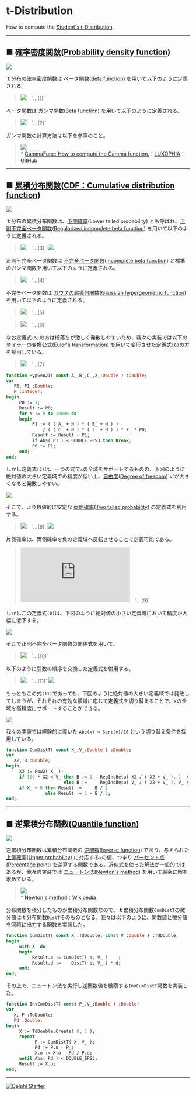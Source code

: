 # t-Distribution
How to compute the [Student's t-Distribution](https://en.wikipedia.org/wiki/Student%27s_t-distribution).

----
## ■ [確率密度関数](https://ja.wikipedia.org/wiki/確率密度関数)([Probability density function](https://en.wikipedia.org/wiki/Probability_density_function))

![](https://github.com/LUXOPHIA/t-Distribution/raw/master/--------/t-DF.png)  

ｔ分布の確率密度関数は [ベータ関数](https://ja.wikipedia.org/wiki/ベータ関数)([Beta function](https://en.wikipedia.org/wiki/Beta_function)) を用いて以下のように定義される。

> ![](https://latex.codecogs.com/svg.latex?\large&space;{P}\left({x}\right)\mathrm{{=}}\frac{1}{{2}\sqrt{\mathit{\nu}}{\mathrm{B}}\left({\frac{1}{2}\mathrm{,}\frac{\mathit{\nu}}{2}}\right)}{\left({{1}\mathrm{{&plus;}}\frac{{x}^{2}}{\mathit{\nu}}}\right)}^{\mathrm{{-}}\frac{\mathit{\nu}\mathrm{{&plus;}}{1}}{2}})　`...(1)`

ベータ関数は [ガンマ関数](https://ja.wikipedia.org/wiki/ガンマ関数)([Beta function](https://en.wikipedia.org/wiki/Beta_function)) を用いて以下のように定義される。

> ![](https://latex.codecogs.com/svg.latex?\large&space;{\mathrm{B}}\left({a\mathrm{,}b}\right)\mathrm{{=}}\mathop{\int}\nolimits_{0}\nolimits^{1}{{t}^{{a}\mathrm{{-}}{1}}{\left({{1}\mathrm{{-}}{t}}\right)}^{{b}\mathrm{{-}}{1}}dt}\mathrm{{=}}\frac{\Gamma\left({a}\right)\Gamma\left({b}\right)}{\Gamma\left({{a}\mathrm{{&plus;}}{b}}\right)})　`...(2)`

ガンマ関数の計算方法は以下を参照のこと。

> ![](https://media.githubusercontent.com/media/LUXOPHIA/GammaFunc/master/--------/Gamma.png)  
> \* [GammaFunc: How to compute the Gamma function.](https://github.com/LUXOPHIA/GammaFunc)：[LUXOPHIA](https://github.com/LUXOPHIA)：[GitHub](https://github.com)

----
## ■ [累積分布関数](https://ja.wikipedia.org/wiki/確率分布#.E5.88.86.E5.B8.83.E9.96.A2.E6.95.B0)([CDF：Cumulative distribution function](https://en.wikipedia.org/wiki/Cumulative_distribution_function))

![](https://github.com/LUXOPHIA/t-Distribution/raw/master/--------/t-CDF.png)  

ｔ分布の累積分布関数は、[下側確率](https://www.weblio.jp/content/下側確率)(Lower tailed probability) とも呼ばれ、[正則不完全ベータ関数](https://ja.wikipedia.org/wiki/不完全ベータ関数)([Regularized incomplete beta function](https://en.wikipedia.org/wiki/Beta_function#Incomplete_beta_function)) を用いて以下のように定義される。

> ![](https://latex.codecogs.com/svg.latex?\large&space;{P}\left({{X}\mathrm{\leq}{x}}\right)\mathrm{{=}}\mathop{\int}\nolimits_{\mathrm{{-}}\mathrm{\infty}}\nolimits^{x}{{P}\left({x}\right){dx}}\mathrm{{=}}{I}_{\mathit{\alpha}\left({x}\right)}\left({\frac{\mathit{\nu}}{2}\mathrm{,}\frac{\mathit{\nu}}{2}}\right))　`...(3)`  
> ![](https://latex.codecogs.com/svg.latex?\large&space;\mathit{\alpha}\left({x}\right)\mathrm{{=}}\frac{{x}\mathrm{{&plus;}}\sqrt{{x}^{2}\mathrm{{&plus;}}\mathit{\nu}}}{2\sqrt{{x}^{2}\mathrm{{&plus;}}\mathit{\nu}}})  

正則不完全ベータ関数は [不完全ベータ関数](https://ja.wikipedia.org/wiki/不完全ベータ関数)([Incomplete beta function](https://en.wikipedia.org/wiki/Beta_function#Incomplete_beta_function)) と標準のガンマ関数を用いて以下のように定義される。

> ![](https://latex.codecogs.com/svg.latex?\large&space;{I}_{z}\left({a\mathrm{,}b}\right)\mathrm{{=}}\frac{{\mathrm{B}}_{z}\left({a\mathrm{,}b}\right)}{{\mathrm{B}}\left({a\mathrm{,}b}\right)})　`...(4)`

不完全ベータ関数は [ガウスの超幾何関数](https://ja.wikipedia.org/wiki/超幾何級数)([Gaussian hypergeometric function](https://en.wikipedia.org/wiki/Hypergeometric_function)) を用いて以下のように定義される。

> ![](https://latex.codecogs.com/svg.latex?\large&space;{\mathrm{B}}_{z}\left({a\mathrm{,}b}\right)\mathrm{{=}}\frac{{z}^{a}}{a}{{}_{2}{F}_{1}}\left({{a}{\mathrm{,}}{1}\mathrm{{-}}{b}{\mathrm{;}}{a}\mathrm{{&plus;}}{1}{\mathrm{;}}{z}}\right))　`...(5)`  

> ![](https://latex.codecogs.com/svg.latex?\large&space;{\mathrm{B}}_{z}\left({a\mathrm{,}b}\right)\mathrm{{=}}\frac{{z}^{a}{\left({{1}\mathrm{{-}}{z}}\right)}^{b}}{a}&space;{{}_{2}{F}_{1}}\left({{1}{\mathrm{,}}{a}\mathrm{{&plus;}}{b}{\mathrm{;}}{a}\mathrm{{&plus;}}{1}{\mathrm{;}}{z}}\right))　`...(6)`

なお定義式`(5)`の方は桁落ちが激しく発散しやすいため、我々の実装では以下の [オイラーの変換公式(Euler's transformation)](https://en.wikipedia.org/wiki/Hypergeometric_function#Fractional_linear_transformations) を用いて変形させた定義式`(6)`の方を採用している。

> ![](https://latex.codecogs.com/svg.latex?\large&space;{}_{2}{F}_{1}\left({a\mathrm{,}b\mathrm{;}c\mathrm{;}z}\right)\mathrm{{=}}{\left({{1}\mathrm{{-}}{z}}\right)}^{{c}\mathrm{{-}}{a}\mathrm{{-}}{b}}{}_{2}{F}_{1}\left({{c}\mathrm{{-}}{a}{\mathrm{,}}{c}\mathrm{{-}}{b}{\mathrm{;}}{c}{\mathrm{;}}{z}}\right))　`...(7)`

```Pascal
function HypGeo21( const A_,B_,C_,X_:Double ) :Double;
var
   P0, P1 :Double;
   N :Integer;
begin
     P0 := 1;
     Result := P0;
     for N := 0 to 10000 do
     begin
          P1 := ( ( A_ + N ) * ( B_ + N ) )
              / ( ( C_ + N ) * ( 1  + N ) ) * X_ * P0;
          Result := Result + P1;
          if Abs( P1 ) < DOUBLE_EPS3 then Break;
          P0 := P1;
     end;
end;
```

しかし定義式`(3)`は、一つの式で`x`の全域をサポートするものの、下図のように絶対値の大きい定義域での精度が低い上、[自由度](https://ja.wikipedia.org/wiki/自由度)([Degree of freedom](https://en.wikipedia.org/wiki/Degrees_of_freedom_(physics_and_chemistry)))`ν`が大きくなると発散しやすい。

![](https://github.com/LUXOPHIA/t-Distribution/raw/master/--------/t-CDF(%CE%BD%2C%CE%BD)_100.png)

そこで、より数値的に安定な [両側確率](https://www.weblio.jp/content/両側確率)([Two tailed probability](https://en.wikipedia.org/wiki/One-_and_two-tailed_tests)) の定義式を利用する。

> ![](https://latex.codecogs.com/svg.latex?\large&space;{P}\left({{x}\mathrm{\leq}\left|{X}\right|}\right)\mathrm{{=}}\mathop{\int}\nolimits_{\mathrm{{-}}\mathrm{\infty}}\nolimits^{x}{{P}\left({x}\right){dx}}\mathrm{{&plus;}}\mathop{\int}\nolimits_{x}\nolimits^{\mathrm{{&plus;}}\mathrm{\infty}}{{P}\left({x}\right){dx}}\mathrm{{=}}{I}_{\mathit{\beta}\left({x}\right)}\left({\frac{\mathit{\nu}}{2}\mathrm{,}\frac{1}{2}}\right))　`...(8)`  
> ![](https://latex.codecogs.com/svg.latex?\large&space;\mathit{\beta}\left({x}\right)\mathrm{{=}}\frac{\mathit{\nu}}{{x}^{2}\mathrm{{&plus;}}\mathit{\nu}})  

片側確率は、両側確率を負の定義域へ反転させることで定義可能である。

> ![](https://latex.codecogs.com/svg.latex?%5Clarge%20%7BP%7D%5Cleft%28%7B%7BX%7D%5Cmathrm%7B%5Cleq%7D%7Bx%7D%7D%5Cright%29%5Cmathrm%7B%7B%3D%7D%7D%5Cleft%5C%7B%7B%5Cbegin%7Barray%7D%7Bll%7D%7B%7B1%7D%5Cmathrm%7B%7B-%7D%7D%5Cfrac%7B%7BP%7D%5Cleft%28%7B%5Cmathrm%7B%7B&plus;%7D%7D%7Bx%7D%5Cmathrm%7B%5Cleq%7D%5Cleft%7C%7BX%7D%5Cright%7C%7D%5Cright%29%7D%7B2%7D%7D%26%7Bx%5Cmathrm%7B%3E%7D0%7D%5C%5C%20%7B%5Cfrac%7B1%7D%7B2%7D%7D%26%7B%7Bx%7D%5Cmathrm%7B%7B%3D%7D%7D%7B0%7D%7D%5C%5C%20%7B%5Cfrac%7B%7BP%7D%5Cleft%28%7B%5Cmathrm%7B%7B-%7D%7D%7Bx%7D%5Cmathrm%7B%5Cleq%7D%5Cleft%7C%7BX%7D%5Cright%7C%7D%5Cright%29%7D%7B2%7D%7D%26%7Bx%5Cmathrm%7B%3C%7D0%7D%5Cend%7Barray%7D%7D%5Cright.)　`...(9)`

しかしこの定義式`(8)`は、下図のように絶対値の小さい定義域において精度が大幅に低下する。

![](https://github.com/LUXOPHIA/t-Distribution/raw/master/--------/t-CDF(%CE%BD%2C1)_5.png)

そこで正則不完全ベータ関数の関係式を用いて、

> ![](https://latex.codecogs.com/svg.latex?\large&space;{I}_{z}\left({{a}{\mathrm{,}}\hspace{0.33em}{b}}\right)\mathrm{{=}}{1}\mathrm{{-}}{I}_{{1}\mathrm{{-}}{z}}\left({{b}{\mathrm{,}}\hspace{0.33em}{a}}\right))　`...(10)`

以下のように引数の順序を交換した定義式を併用する。

> ![](https://latex.codecogs.com/svg.latex?\large&space;{P}\left({{x}\mathrm{\leq}\left|{X}\right|}\right)\mathrm{{=}}{1}\mathrm{{-}}{I}_{\mathit{\gamma}\left({x}\right)}\left({\frac{1}{2}{\mathrm{,}}\hspace{0.2em}\frac{\mathit{\nu}}{2}}\right))　`...(11)`  
> ![](https://latex.codecogs.com/svg.latex?\large&space;\mathit{\gamma}\left({x}\right)\mathrm{{=}}\frac{{x}^{2}}{{x}^{2}\mathrm{{&plus;}}\mathit{\nu}}) 

もっともこの式`(11)`であっても、下図のように絶対値の大きい定義域では発散してしまうが、それぞれの有効な領域に応じて定義式を切り替えることで、`x`の全域を高精度にサポートすることができる。

![](https://github.com/LUXOPHIA/t-Distribution/raw/master/--------/t-CDF(1%2C%CE%BD)_100.png)

我々の実装では経験的に導いた `Abs(x) < Sqrt(ν)/10` という切り替え条件を採用している。

```pascal
function CumDistT( const X_,V_:Double ) :Double;
var
   X2, B :Double;
begin
     X2 := Pow2( X_ );
     if 100 * X2 < V_ then B := 1 - RegIncBeta( X2 / ( X2 + V_ ), 1  / 2, V_ / 2 )
                      else B :=     RegIncBeta( V_ / ( X2 + V_ ), V_ / 2, 1  / 2 );
     if X_ < 0 then Result :=     B / 2
               else Result := 1 - B / 2;
end;
```

----
## ■ 逆累積分布関数([Quantile function](https://en.wikipedia.org/wiki/Quantile_function))

![](https://github.com/LUXOPHIA/t-Distribution/raw/master/--------/t-InvCDF.png)

逆累積分布関数は累積分布関数の [逆関数](https://ja.wikipedia.org/wiki/逆写像#.E9.80.86.E5.87.BD.E6.95.B0)([Inverse function](https://en.wikipedia.org/wiki/Inverse_function#Inverses_in_calculus)) であり、与えられた[上側確率](https://www.weblio.jp/content/上側確率)([Upper probability](https://en.wikipedia.org/wiki/Upper_and_lower_probabilities)) に対応する`x`の値、つまり [パーセント点](https://ja.wikipedia.org/wiki/分位数#.E3.83.91.E3.83.BC.E3.82.BB.E3.83.B3.E3.82.BF.E3.82.A4.E3.83.AB)([Percentage point](https://en.wikipedia.org/wiki/Percentage_point)) を逆算する関数である。近似式を使った解法が一般的ではあるが、我々の実装では [ニュートン法](https://ja.wikipedia.org/wiki/ニュートン法)([Newton's method](https://en.wikipedia.org/wiki/Newton%27s_method)) を用いて厳密に解を求めている。

> ![](https://upload.wikimedia.org/wikipedia/commons/e/e0/NewtonIteration_Ani.gif)  
> \* [Newton's method](https://en.wikipedia.org/wiki/Newton%27s_method)：[Wikipedia](https://www.wikipedia.org)

分布関数を積分したものが累積分布関数なので、ｔ累積分布関数`CumDistT`の微分値はｔ分布関数`DistT`そのものとなる。我々は以下のように、関数値と微分値を同時に出力する関数を実装した。

```Pascal
function CumDistT( const X_:TdDouble; const V_:Double ) :TdDouble;
begin
     with X_ do
     begin
          Result.o := CumDistT( o, V_ )    ;
          Result.d :=    DistT( o, V_ ) * d;
     end;
end;
```

その上で、ニュートン法を実行し逆関数値を検索する`InvCumDistT`関数を実装した。

```Pascal
function InvCumDistT( const P_,V_:Double ) :Double;
var
   X, P :TdDouble;
   Pd :Double;
begin
     X := TdDouble.Create( 0, 1 );
     repeat
           P := CumDistT( X, V_ );
           Pd := P.o - P_;
           X.o := X.o - Pd / P.d;
     until Abs( Pd ) < DOUBLE_EPS3;
     Result := X.o;
end;
```

----

[![Delphi Starter](http://img.en25.com/EloquaImages/clients/Embarcadero/%7B063f1eec-64a6-4c19-840f-9b59d407c914%7D_dx-starter-bn159.png)](https://www.embarcadero.com/jp/products/delphi/starter)
